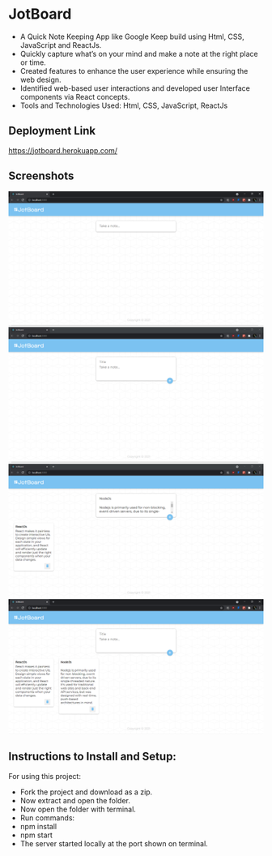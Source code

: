 # JotBoard
- A Quick Note Keeping App like Google Keep build using Html, CSS, JavaScript and ReactJs.
- Quickly capture what’s on your mind and make a note at the right place or time.
- Created features to enhance the user experience while ensuring the web design.
- Identified web-based user interactions and developed user Interface components via React concepts.
- Tools and Technologies Used: Html, CSS, JavaScript, ReactJs
## Deployment Link
https://jotboard.herokuapp.com/

## Screenshots
![](https://github.com/kartik0406/JotBoard/blob/master/img1.PNG)
![](https://github.com/kartik0406/JotBoard/blob/master/img2.PNG)
![](https://github.com/kartik0406/JotBoard/blob/master/img3.PNG)
![](https://github.com/kartik0406/JotBoard/blob/master/img4.PNG)

## Instructions to Install and Setup:
For using this project:

- Fork the project and download as a zip.
- Now extract and open the folder.
- Now open the folder with terminal.
- Run commands: 
- npm install 
- npm start
- The server started locally at the port shown on terminal.
